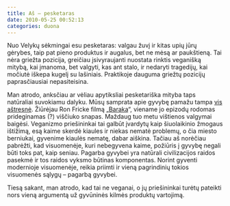 ```yaml
---
title: Aš – pesketaras
date: 2010-05-25 00:52:13
categories: duona
---
```


Nuo Velykų sėkmingai esu pesketaras: valgau žuvį ir kitas upių jūrų gėrybes, taip pat pieno produktus ir augalus, bet ne mėsą ar paukštieną. Tai nėra griežta pozicija, greičiau įsivyraujanti nuostata rinktis veganišką mitybą, kai įmanoma, bet valgyti, kas ant stalo, ir nedaryti tragedijų, kai močiutė iškepa kugelį su lašiniais. Praktikoje dauguma griežtų pozicijų paprasčiausiai nepasiteisina.

Man atrodo, anksčiau ar vėliau apytiksliai pesketariška mityba taps natūraliai suvokiamu dalyku. Mūsų samprata apie gyvybę pamažu tampa [vis aštresnė](http://www.playingwithpigs.nl/). Žiūrėjau Ron Fricke filmą „[Baraka](http://en.wikipedia.org/wiki/Baraka_%28film%29)“, viename jo epizodų rodomas prideginamas (?) viščiuko snapas. Maždaug tuo metu vištienos valgymai baigėsi. Veganizmo priešininkai tai galbūt įvardytų kaip šiuolaikinio žmogaus ištižimą, esą kaime skerdė kiaules ir niekas nematė problemų, o čia miesto berniukai, gyvenime kiaulės nematę, dabar aiškina. Tačiau aš norėčiau pabrėžti, kad visuomenėje, kuri nebegyvena kaime, požiūris į gyvybę negali būti toks pat, kaip seniau. Pagarba gyvybei yra natūrali civilizacijos raidos pasekmė ir tos raidos vyksmo būtinas komponentas. Norint gyventi modernioje visuomenėje, reikia priimti ir vieną pagrindinių tokios visuomenės sąlygų – pagarbą gyvybei.

Tiesą sakant, man atrodo, kad tai ne veganai, o jų priešininkai turėtų pateikti nors vieną argumentą už gyvūninės kilmės produktų vartojimą.
